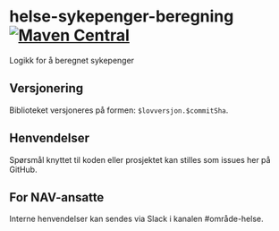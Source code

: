 helse-sykepenger-beregning [![Maven Central](https://maven-badges.herokuapp.com/maven-central/no.nav.helse.sykepenger.lovverk/sykepenger-beregning/badge.svg)](https://maven-badges.herokuapp.com/maven-central/no.nav.helse.sykepenger.lovverk/sykepenger-beregning)
==========================

Logikk for å beregnet sykepenger

## Versjonering

Biblioteket versjoneres på formen: `$lovversjon.$commitSha`.

## Henvendelser

Spørsmål knyttet til koden eller prosjektet kan stilles som issues her på GitHub.

## For NAV-ansatte

Interne henvendelser kan sendes via Slack i kanalen #område-helse.
